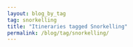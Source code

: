 ```yaml
---
layout: blog_by_tag
tag: snorkelling
title: "Itineraries tagged Snorkelling"
permalink: /blog/tag/snorkelling/
---
```

